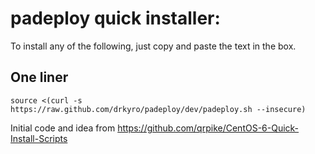 padeploy quick installer:
==========================

To install any of the following, just copy and paste the text in the box.

One liner
-----
    source <(curl -s https://raw.github.com/drkyro/padeploy/dev/padeploy.sh --insecure)

Initial code and idea from https://github.com/qrpike/CentOS-6-Quick-Install-Scripts